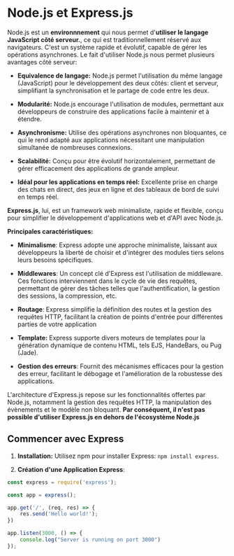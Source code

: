 # Node.js et Express.js

Node.js est un **environnnement** qui nous permet d'**utiliser le langage JavaScript côté serveur.**, ce qui est traditionnellement réservé aux navigateurs. C'est un système rapide et évolutif, capable de gérer les opérations asynchrones. Le fait d'utiliser Node.js nous permet plusieurs avantages côté serveur:

- **Equivalence de langage:** Node.js permet l'utilisation du même langage (JavaScript) pour le développement des deux côtés: client et serveur, simplifiant la synchronisation et le partage de code entre les deux.

- **Modularité:** Node.js encourage l'utilisation de modules, permettant aux développeurs de construire des applications facile à maintenir et à étendre.

- **Asynchronisme:** Utilise des opérations asynchrones non bloquantes, ce qui le rend adapté aux applications nécessitant une manipulation simultanée de nombreuses connexions.

- **Scalabilité:** Conçu pour être évolutif horizontalement, permettant de gérer efficacement des applications de grande ampleur.

- **Idéal pour les applications en temps réel:** Excellente prise en charge des chats en direct, des jeux en ligne et des tableaux de bord de suivi en temps réel.

**Express.js**, lui, est un framework web minimaliste, rapide et flexible, conçu pour simplifier le développement d'applications web et d'API avec Node.js.

**Principales caractéristiques:**

- **Minimalisme**: Express adopte une approche minimaliste, laissant aux développeurs la liberté de choisir et d'intégrer des modules tiers selons leurs besoins spécifiques.

- **Middlewares**: Un concept clé d'Express est l'utilisation de middleware. Ces fonctions interviennent dans le cycle de vie des requêtes, permettant de gérer des tâches telles que l'authentification, la gestion des sessions, la compression, etc.

- **Routage**: Express simplifie la définition des routes et la gestion des requêtes HTTP, facilitant la création de points d'entrée pour différentes parties de votre application

- **Template:** Express supporte divers moteurs de templates pour la génération dynamique de contenu HTML, tels EJS, HandeBars, ou Pug (Jade).

- **Gestion des erreurs**: Fournit des mécanismes efficaces pour la gestion des erreur, facilitant le débogage et l'amélioration de la robustesse des applications.

L'architecture d'Express.js repose sur les fonctionnalités offertes par Node.js, notamment la gestion des requêtes HTTP, la manipulation des évènements et le modèle non bloquant. **Par conséquent, il n'est pas possible d'utiliser Express.js en dehors de l'écosystème Node.js**

## Commencer avec Express

1. **Installation:** Utilisez npm pour installer Express: `npm install express`.

2. **Création d'une Application Express**:

```js
const express = require('express');

const app = express();

app.get('/', (req, res) => {
    res.send('Hello world!');
})

app.listen(3000, () => {
    console.log("Server is running on port 3000")
});
```
